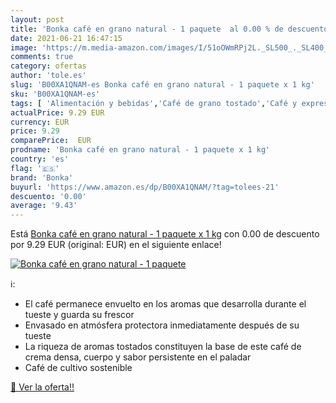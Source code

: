 ```yaml
---
layout: post
title: 'Bonka café en grano natural - 1 paquete  al 0.00 % de descuento'
date: 2021-06-21 16:47:15
image: 'https://m.media-amazon.com/images/I/51oOWmRPj2L._SL500_._SL400_.jpg'
comments: true
category: ofertas
author: 'tole.es'
slug: 'B00XA1QNAM-es Bonka café en grano natural - 1 paquete x 1 kg'
sku: 'B00XA1QNAM-es'
tags: [ 'Alimentación y bebidas','Café de grano tostado','Café y expreso','Café, té y bebidas','bonka','café', ]
actualPrice: 9.29 EUR
currency: EUR
price: 9.29
comparePrice:  EUR
prodname: 'Bonka café en grano natural - 1 paquete x 1 kg'
country: 'es'
flag: '🇪🇸'
brand: 'Bonka'
buyurl: 'https://www.amazon.es/dp/B00XA1QNAM/?tag=tolees-21'
descuento: '0.00'
average: '9.43'
---
```


Está [Bonka café en grano natural - 1 paquete x 1 kg](https://www.amazon.es/dp/B00XA1QNAM/?tag=tolees-21) con 0.00 de descuento por 9.29 EUR (original:  EUR) en el siguiente enlace!

[![Bonka café en grano natural - 1 paquete ](https://m.media-amazon.com/images/I/51oOWmRPj2L._SL500_._SL400_.jpg)](https://www.amazon.es/dp/B00XA1QNAM/?tag=tolees-21)

ℹ️:

- El café permanece envuelto en los aromas que desarrolla durante el tueste y guarda su frescor
- Envasado en atmósfera protectora inmediatamente después de su tueste
- La riqueza de aromas tostados constituyen la base de este café de crema densa, cuerpo y sabor persistente en el paladar
- Café de cultivo sostenible

[🛒 Ver la oferta!!](https://www.amazon.es/dp/B00XA1QNAM/?tag=tolees-21)
